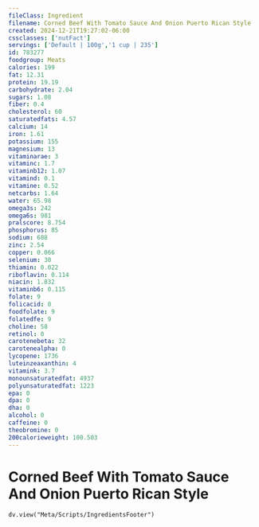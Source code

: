 ```yaml
---
fileClass: Ingredient
filename: Corned Beef With Tomato Sauce And Onion Puerto Rican Style
created: 2024-12-21T19:27:02-06:00
cssclasses: ['nutFact']
servings: ['Default | 100g','1 cup | 235']
id: 783277
foodgroup: Meats
calories: 199
fat: 12.31
protein: 19.19
carbohydrate: 2.04
sugars: 1.08
fiber: 0.4
cholesterol: 60
saturatedfats: 4.57
calcium: 14
iron: 1.61
potassium: 155
magnesium: 13
vitaminarae: 3
vitaminc: 1.7
vitaminb12: 1.07
vitamind: 0.1
vitamine: 0.52
netcarbs: 1.64
water: 65.98
omega3s: 242
omega6s: 981
pralscore: 8.754
phosphorus: 85
sodium: 688
zinc: 2.54
copper: 0.066
selenium: 30
thiamin: 0.022
riboflavin: 0.114
niacin: 1.832
vitaminb6: 0.115
folate: 9
folicacid: 0
foodfolate: 9
folatedfe: 9
choline: 58
retinol: 0
carotenebeta: 32
carotenealpha: 0
lycopene: 1736
luteinzeaxanthin: 4
vitamink: 3.7
monounsaturatedfat: 4937
polyunsaturatedfat: 1223
epa: 0
dpa: 0
dha: 0
alcohol: 0
caffeine: 0
theobromine: 0
200calorieweight: 100.503
---
```


# Corned Beef With Tomato Sauce And Onion Puerto Rican Style

```dataviewjs
dv.view("Meta/Scripts/IngredientsFooter")
```